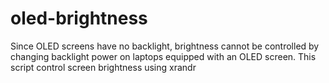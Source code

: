 # oled-brightness
Since OLED screens have no backlight, brightness cannot be controlled by changing backlight power on laptops equipped with an OLED screen. This script control screen brightness using xrandr
